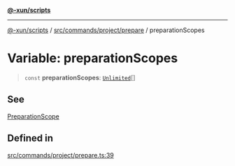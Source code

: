 [**@-xun/scripts**](../../../../../README.md)

***

[@-xun/scripts](../../../../../README.md) / [src/commands/project/prepare](../README.md) / preparationScopes

# Variable: preparationScopes

> `const` **preparationScopes**: [`Unlimited`](../../../../configure/enumerations/UnlimitedGlobalScope.md#unlimited)[]

## See

[PreparationScope](../../../../configure/enumerations/UnlimitedGlobalScope.md)

## Defined in

[src/commands/project/prepare.ts:39](https://github.com/Xunnamius/xscripts/blob/395ccb9751d5eb5067af3fe099bacae7d9b7a116/src/commands/project/prepare.ts#L39)
